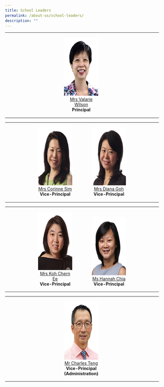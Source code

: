 ```yaml
---
title: School Leaders
permalink: /about-us/school-leaders/
description: ""
---
```

<table width="100%" border="0" cellspacing="0" cellpadding="5">
  <tr>
    <td width="37%" valign="bottom">&nbsp;</td>
    <td width="25%" valign="bottom"><p style="text-align:center;"><img src="/images/Others/sl-vwilson.jpg" width="150" height="190" alt="" /><br>
      <a href="mailto:Valarie_koh@schools.gov.sg">Mrs Valarie Wilson</a><br>
      <strong>Principal</strong></p></td>
    <td width="38%" valign="bottom">&nbsp;</td>
  </tr>
  <tbody>
  </tbody>
</table>
<table width="100%" border="0" cellspacing="0" cellpadding="5">
  <tbody>
    <tr>
      <td width="20%" valign="bottom">&nbsp;</td>
      <td width="25%" valign="bottom"><p style="text-align:center;"><p style="text-align:center;"><img src="/images/Others/sl-csim.jpg" width="150" height="190" alt=""/><br>
        <a href="mailto:Corinne_SIM@schools.gov.sg">Mrs Corinne Sim</a><br>
	  <strong>Vice-Principal</strong></p></td>
      <td width="10%" valign="bottom">&nbsp;</td>
      <td width="25%" valign="bottom"><p style="text-align:center;"><p style="text-align:center;"><img src="/images/Others/sl-dgoh.jpg" width="150" height="190" alt=""/><br>
        <a href="mailto:Diana_TAN@schools.gov.sg">Mrs Diana Goh</a><br>
	    <strong>Vice-Principal</strong></p></td>
      <td width="20%" valign="bottom">&nbsp;</td>
    </tr>
  </tbody>
</table>
<table width="100%" border="0" cellpadding="5" cellspacing="0">
  <tbody>
    <tr>
      <td width="20%" valign="bottom">&nbsp;</td>
      <td width="25%" valign="bottom"><p style="text-align:center;"><p style="text-align:center;"><img src="/images/Others/sl-kohce.jpg" width="150" height="190" alt=""/><br>
        <a href="mailto:YEOW_Chern_Ee@schools.gov.sg">Mrs Koh Chern Ee</a><br>
        <strong>Vice-Principal</strong></p></td>
      <td width="10%" valign="bottom">&nbsp;</td>
      <td width="25%" valign="bottom"><p style="text-align:center;"><p style="text-align:center;"><img src="/images/Others/sl-hchia.jpg" width="150" height="190" alt=""/><br>
        <a href="mailto:hannah_chia@schools.gov.sg">Ms Hannah Chia</a><br>
	    <strong>Vice-Principal</strong></p></td>
      <td width="20%" valign="bottom">&nbsp;</td>
    </tr>
  </tbody>
</table>
<table width="100%" border="0" cellspacing="0" cellpadding="5">
  <tbody>
    <tr>
      <td width="37%" valign="bottom">&nbsp;</td>
      <td width="25%" valign="bottom"><p style="text-align:center;"><p style="text-align:center;"><img src="/images/Others/sl-cteng.jpg" width="150" height="190" alt=""/><br>
        <a href="mailto:teng_tat_meng_charles@schools.gov.sg">Mr Charles Teng</a><br>
	    <strong>Vice-Principal (Administration)</strong></p></td>
      <td width="38%" valign="bottom">&nbsp;</td>
    </tr>
  </tbody>
</table>
<p>&nbsp;</p>
<p>&nbsp;</p>